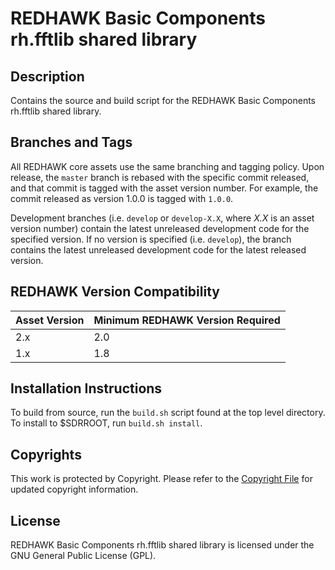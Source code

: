 # REDHAWK Basic Components rh.fftlib shared library
 
## Description

Contains the source and build script for the REDHAWK Basic Components rh.fftlib
shared library.

## Branches and Tags

All REDHAWK core assets use the same branching and tagging policy. Upon release,
the `master` branch is rebased with the specific commit released, and that
commit is tagged with the asset version number. For example, the commit released
as version 1.0.0 is tagged with `1.0.0`.

Development branches (i.e. `develop` or `develop-X.X`, where *X.X* is an asset
version number) contain the latest unreleased development code for the specified
version. If no version is specified (i.e. `develop`), the branch contains the
latest unreleased development code for the latest released version.

## REDHAWK Version Compatibility

| Asset Version | Minimum REDHAWK Version Required |
| ------------- | -------------------------------- |
| 2.x           | 2.0                              |
| 1.x           | 1.8                              |
 
## Installation Instructions

To build from source, run the `build.sh` script found at the top level
directory. To install to $SDRROOT, run `build.sh install`.
 
## Copyrights

This work is protected by Copyright. Please refer to the
[Copyright File](COPYRIGHT) for updated copyright information.

## License

REDHAWK Basic Components rh.fftlib shared library is licensed under the GNU
General Public License (GPL).


